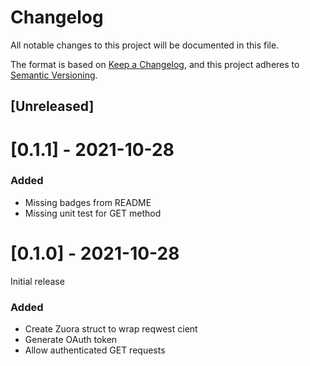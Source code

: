 # Changelog

All notable changes to this project will be documented in this file.

The format is based on [Keep a Changelog](https://keepachangelog.com/en/1.0.0/),
and this project adheres to [Semantic Versioning](https://semver.org/spec/v2.0.0.html).

## [Unreleased]

# [0.1.1] -  2021-10-28

### Added

- Missing badges from README
- Missing unit test for GET method

# [0.1.0] -  2021-10-28

Initial release

### Added

- Create Zuora struct to wrap reqwest cient
- Generate OAuth token
- Allow authenticated GET requests 
